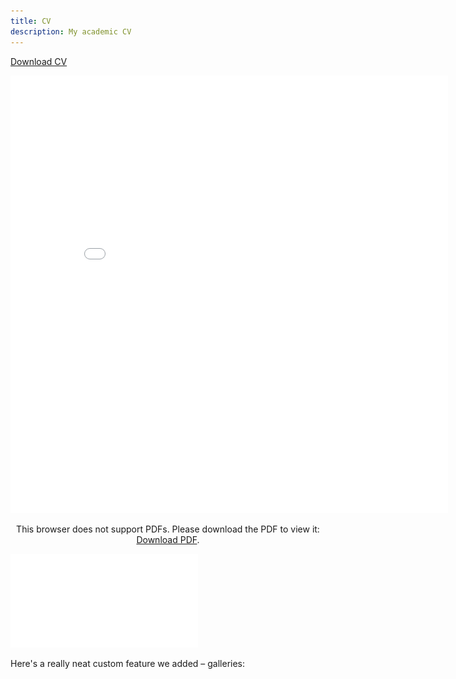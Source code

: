 ```yaml
---
title: CV
description: My academic CV
---
```


<a href="CV.pdf" download>Download CV</a>
<p align="center">
    <object data="CV.pdf#toolbar=0&navpanes=0&scrollbar=0" type="application/pdf" width="700px" height="700px">
    <embed src="CV.pdf#toolbar=0&navpanes=0&scrollbar=0" width="700px" height="700px">
        <p>This browser does not support PDFs. Please download the PDF to view it: <a href="../CV.pdf">Download PDF</a>.</p>
    </embed>
    </object>
</p>

![CV.pdf](/CV.pdf)


Here's a really neat custom feature we added – galleries:

<div class="gallery" data-columns="1">
	<object data="CV.pdf#toolbar=0&navpanes=0&scrollbar=0" type="application/pdf" width="100%">
</div>
